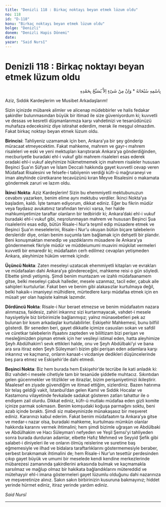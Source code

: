 ```yaml
---
title: "Denizli 118 : Birkaç noktayı beyan etmek lüzum oldu"
no: 118
id: "D-118"
konu: "Birkaç noktayı beyan etmek lüzum oldu"
bolge: "Denizli"
donem: "Denizli Hapis Dönemi"
date: 
yazar: "Said Nursî"
---
```


# Denizli 118 : Birkaç noktayı beyan etmek lüzum oldu

<p class="arabic" dir="rtl" title="Meal: “Subhân Allah’ın adıyla” * “Hiçbir şey yoktur ki O'nu hamd ile tesbih etmesin” [İsrâ 17:44]">بِاسْمِهِ سُبْحَانَهُ * وَاِنْ مِنْ شَىْءٍ اِلاَّ يُسَبِّحُ بِحَمْدِهِ</p>

Aziz, Sıddık Kardeşlerim ve Musibet Arkadaşlarım!

Sizin içinizde mübarek alimler ve alicenap müdebbirler ve halis fedakar şakirdler bulunmasından büyük bir itimad ile size güveniyordum ki; kuvvetli ve dessas ve kesretli düşmanlarımıza karşı vahdetinizi ve tesanüdünüzü muhafaza edeceksiniz diye istirahat ederdim, merak ile meşgul olmazdım. Fakat birkaç noktayı beyan etmek lüzum oldu.

**Birincisi**: Tahliyeniz uzamamak için ben, Ankara’ya bir şey gönderip müracaat etmeyecektim. Fakat mahkeme, mahrem ve gayr-ı mahrem risaleleri ve eski ve yeni mektupları karıştırarak Ankara’ya gönderdiğinden, mecburiyetle buradaki ehl-i vukuf gibi mahrem risaleleri esas ederek oradaki ehl-i vukuf aleyhimize hükmetmemek için mahrem risaleler hususan Beşinci Şua’ın Süfyan ve İslam Deccalı hakkında gayet kuvvetli cevap veren Müdafaat Risalesini ve felsefe-i tabiiyenin verdiği küfr-ü mağruraneyi ve iman aleyhinde cüretkarane tecavüzünü kıran Meyve Risalesini o makamata göndermek zaruri ve lazım oldu.

**İkinci Nokta**: Aziz Kardeşlerim! Sizin bu ehemmiyetli mektubunuzun cevabını yazarken, benim elime aynı mektubu verdiler. İkinci Nokta’ya başladım, kaldı. İşte tamam ediyorum, dikkat ediniz. Eğer bu fikrin müdür veya faydasız avukatınız tarafından tervici varsa, her halde mahkumiyetimize taraftar olanların bir tedbiridir ki; Ankara’daki ehl-i vukuf buradaki ehl-i vukuf gibi, neşrolunmayan mahrem ve hususan Beşinci Şua risalelerini esas edip, bütün Risale-i Nur’a teşmil edip müsadere etmek ve Beşinci Şua’ın meselelerini, Risale-i Nur’u okuyan bütün biçare talebelerin dersleridir diye, onları benim suçumla tam bağlamak için dehşetli bir plandır. Beni konuşmaktan menedip ve yazdıklarımı müsadere ile Ankara’ya göndermemek fikriyle müdür ve müddeiumumi muavini müşkilat vermeleri kuvvetli bir emaredir ki; müdafaatın cerh edilmez cevapları yetişmeden Ankara, aleyhimize hüküm vermek içindir.

**Üçüncü Nokta**: Zaten meseleyi uzatacak ehemmiyetli kitapları ve evrakları ve müdafaaları dahi Ankara’ya göndereceğini, mahkeme reisi o gün söyledi. Elbette şimdi yetişmiş. Şimdi benim muntazam ve izahlı müdafaanamem gitse, belki meseleyi çabuk halleder, mesele uzanmaz, tacil eder, çabuk aile sahipleri kurtulurlar. Fakat ben ve benim gibi alakasızlar kurtulmaya değil, belki hakaik-ı imaniyeyi mülhidlere, mürtedlere karşı müdafaa etmek için en müsait yer olan hapiste kalmak lazımdır.

**Dördüncü Nokta**: Risale-i Nur beraet etmezse ve benim müdafaatım nazara alınmazsa, faidesiz, zahiri inkarınız sizi kurtarmayacak, vahdet-i mesele haysiyetiyle biz birbirimizle bağlanmışız; yalnız münasebetleri pek az bulunan bir kısım arkadaşlar kurtulabilirler. Eskişehir Mahkemesi, bunu bilfiil gösterdi. Bir seneden beri, gayet dikkatle içimize casusları sokan ve safdil ve cüretkar talebelerin ifşaatını zapteden ve bililtizam bizi perişan ve mesleğimizden pişman etmek için her vesileyi istimal eden, hatta aleyhimize Şeyh Abdülhakim’i sevk ettikleri halde, onu ve Şeyh Abdülbaki’yi ve bana ara sıra itiraz eden Şeyh Süleyman’ı bizim gibi perişan eden adamlara karşı inkarınız ve kaçmanız, onların kanaat-ı vicdaniye dedikleri düşüncelerinde beş para etmez ve Eskişehir’de dahi etmedi.

**Beşinci Nokta**: Biz hem burada hem Eskişehir’de tecrübe ile kati anladık ki: Biz vahdet-i mesele cihetiyle tam bir tesanüde şiddetle muhtacız. Sıkıntıdan gelen gücenmekler ve titizlikler ve itirazlar, bizim perişaniyetimizi ikileştirir. Maalesef en ziyade güvendiğim ve itimad ettiğim, sizlerdiniz. Bazen hatırıma bir telaş geldiği vakit, İstanbul’dan gelen Kamil ve Sıddık Hocalar ve Kastamonu vilayetinde fevkalade sadakat gösteren zatları tahattur ile o endişem zail olurdu. Dikkat ediniz, küfr-ü mutlakı müdafaa eden gizli komite içinize parmak sokmasın. Benim komşudaki koğuşa parmağını soktu, beni azab içinde bıraktı. Şimdi siz mabeyninizde münakaşasız bir meşveret ediniz. Kararınızı kabul ederim. Fakat benim müdafaatım ta Ankara’ya gitse ve medar-ı nazar olsa, buradaki mahkeme, kurtulması mümkün olanlar hakkında kararını vermek ihtimalini; hem şimdi bizimle uğraşan ve Abdülbaki ve Abdülhakim ve Hacı Süleyman’ı nefyeden ve Yeşil Şemsi’yi tahliyeden sonra burada durduran adamlar, elbette Hafız Mehmed ve Seyyid Şefik gibi salabet-i diniyeleri ile ve onların ölmüş reislerine ve suretine baş eğmemesiyle ve ilhad ve bidalara taraftarlıklarını göstermemesiyle beraber, serbest bırakmamak ihtimalini de; hem Risale-i Nur’un tesettür perdesinden çıkıp gayet büyük ve umumi bir meselede kendi kendine merkezlerinde mübarezesi zamanında şakirdlerini arkasında bulmak ve kaçmamakla sarsılmaz ve mağlup olmaz bir hakikata bağlandıklarını mütereddid ve mütehayyir ehl-i imana göstermeleri gayet lüzumlu olduğunu dahi nazarınıza ve meşveretinize alınız. Sakın sakın birbirinizin kusuruna bakmayınız; hiddet yerinde hürmet ediniz, itiraz yerinde yardım ediniz.

*Said Nursî*

***
